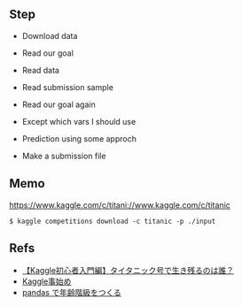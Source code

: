 ## Step

- Download data
- Read our goal
- Read data
- Read submission sample
- Read our goal again

- Except which vars I should use
- Prediction using some approch
- Make a submission file

## Memo

https://www.kaggle.com/c/titani://www.kaggle.com/c/titanic

```
$ kaggle competitions download -c titanic -p ./input
```

## Refs

- [【Kaggle初心者入門編】タイタニック号で生き残るのは誰？](https://www.codexa.net/kaggle-titanic-beginner/)
- [Kaggle事始め](https://qiita.com/taka4sato/items/802c494fdebeaa7f43b7)
- [pandas で年齢階級をつくる](https://qiita.com/kshigeru/items/bfa8c11d1e6487c791d3)
